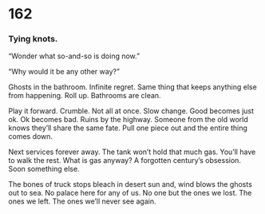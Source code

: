 # 162

### Tying knots. 

“Wonder what so-and-so is doing now.”

“Why would it be any other way?”  

Ghosts in the bathroom. Infinite regret. Same thing that keeps anything else from happening. Roll up. Bathrooms are clean.

Play it forward. Crumble. Not all at once. Slow change. Good becomes just ok. Ok becomes bad. Ruins by the highway. Someone from the old world knows they’ll share the same fate. Pull one piece out and the entire thing comes down.

Next services forever away. The tank won’t hold that much gas. You’ll have to walk the rest. What is gas anyway? A forgotten century’s obsession. Soon something else.

The bones of truck stops bleach in desert sun and, wind blows the ghosts out to sea. No palace here for any of us. No one but the ones we lost. The ones we left. The ones we’ll never see again.